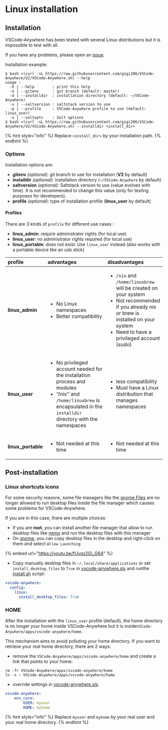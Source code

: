 # Linux installation

## Installation

VSCode-Anywhere has been tested with several Linux distributions but it is impossible to test with all.

If you have any problems, please open an [issue](https://github.com/gigi206/VSCode-Anywhere/issues).

Installation example:

```text
$ bash <(curl -sL https://raw.githubusercontent.com/gigi206/VSCode-Anywhere/V2/VSCode-Anywhere.sh) --help
usage :
  -h | --help        : print this help
  -e | --gitenv      : git branch (default: master)
  -d | --installdir  : installation directory (default: ~/VSCode-Anywhere)
  -v | --saltversion : saltstack version to use
  -p | --profile     : VSCode-Anywhere profile to use (default: linux_user)
  -s | --saltopts    : Salt options
$ bash <(curl -sL https://raw.githubusercontent.com/gigi206/VSCode-Anywhere/V2/VSCode-Anywhere.sh) --installdir <install_dir>
```

{% hint style="info" %}
Replace `<install_dir>` by your installation path.
{% endhint %}

### Options

Installation options are:

* **gitenv** _\(optional\)_: git branch to use for installation \(**V2** by default\)
* **installdir** _\(optional\)_: installation directory \(`~/VSCode-Anywhere` by default\)
* **saltversion** _\(optional\)_: Saltstack version to use \(value evolves with time\). It is not recommended to change this value \(only for testing purposes for developers\).
* **profile** _\(optional\)_: type of installation profile \(**linux\_user** by default\)

#### Profiles

There are 3 kinds of `profile` for different use cases :

* **linux\_admin**: require administrator rights \(for local use\)
* **linux\_user**: no administrator rights required \(for local use\)
* **linux\_portable**: does not exist. Use `linux_user` instead \(also works with a portable device like an usb stick\)

<table>
  <thead>
    <tr>
      <th style="text-align:left"><b>profile</b>
      </th>
      <th style="text-align:left"><b>advantages</b>
      </th>
      <th style="text-align:left"><b>disadvantages</b>
      </th>
    </tr>
  </thead>
  <tbody>
    <tr>
      <td style="text-align:left"><b>linux_admin</b>
      </td>
      <td style="text-align:left">
        <ul>
          <li>No Linux namespaces</li>
          <li>Better compatibility</li>
        </ul>
      </td>
      <td style="text-align:left">
        <ul>
          <li><code>/nix</code> and <code>/home/linuxbrew</code> will be created on your
            system</li>
          <li>Not recommended if you already nix or brew is installed on your system</li>
          <li>Need to have a privileged account (<em>sudo</em>)</li>
        </ul>
      </td>
    </tr>
    <tr>
      <td style="text-align:left"><b>linux_user</b>
      </td>
      <td style="text-align:left">
        <ul>
          <li>No privileged account needed for the installation process and modules</li>
          <li>&#x2018;&#x2019;/nix&#x2019;&#x2019; and <code>/home/linuxbrew</code> is
            encapsulated in the <code>installdir</code> directory with the namespaces</li>
        </ul>
      </td>
      <td style="text-align:left">
        <ul>
          <li>less compatibility</li>
          <li>Must have a Linux distribution that manages namespaces</li>
        </ul>
      </td>
    </tr>
    <tr>
      <td style="text-align:left"><b>linux_portable</b>
      </td>
      <td style="text-align:left">
        <ul>
          <li>Not needed at this time</li>
        </ul>
      </td>
      <td style="text-align:left">
        <ul>
          <li>Not needed at this time</li>
        </ul>
      </td>
    </tr>
  </tbody>
</table>

## Post-installation

### Linux shortcuts icons

For some security reasons, some file managers like the [gnome Files](https://wiki.gnome.org/action/show/Apps/Files) are no longer allowed to run desktop files inside the file manager which causes some problems for VSCode-Anywhere.

If you are in this case, there are multiple choices:

* if you are **root**, you can install another file manager that allow to run desktop files like [nemo](https://en.wikipedia.org/wiki/Nemo_%28file_manager%29) and run the desktop files with this manager
* On [gnome](https://www.gnome.org), you can copy desktop files in the desktop and right-click on them and select `Allow Launching`

{% embed url="https://youtu.be/fUvqz2G\_G64" %}

* Copy manually desktop files in `~/.local/share/applications` or set  `install_desktop_files` to `True` in [vscode-anywhere.sls](../../structure/conf/saltstack/pillar.md#vscode-anywhere-sls) and runthe [install.sh](../../structure/tools/install.md) script:

```yaml
vscode-anywhere:
  config:
    linux:
      install_desktop_files: True
```

### HOME

After the installation with the `linux_user` profile \(default\), the home directory is no longer your home inside VSCode-Anywhere but  it is inside`VSCode-Anywhere/apps/vscode-anywhere/home`.

This mechanism aims to avoid polluting your home directory. If you want to retrieve your real home directory, there are 2 ways:

* remove the `VSCode-Anywhere/apps/vscode-anywhere/home` and create a link that points to your home:

```text
rm -fr VSCode-Anywhere/apps/vscode-anywhere/home
ln -s ~ VSCode-Anywhere/apps/vscode-anywhere/home
```

* override settings in [vscode-anywhere.sls](../../structure/conf/saltstack/pillar.md#vscode-anywhere-sls):

```yaml
vscode-anywhere:
    env_core:
        USER: myuser
        HOME: myhome
```

{% hint style="info" %}
Replace `myuser` and `myhome` by your real user and your real home directory.
{% endhint %}

